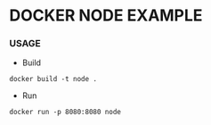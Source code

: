 # DOCKER NODE EXAMPLE

### USAGE

* Build
```
docker build -t node .
```

* Run
```
docker run -p 8080:8080 node
```
